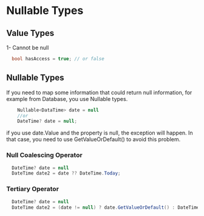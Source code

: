 # Nullable Types
## Value Types
  1- Cannot be null
```c#
  bool hasAccess = true; // or false
```

## Nullable Types
  If you need to map some information that could return null information, for example from Database, you use Nullable types.
```c#
    Nullable<DataTime> date = null
    //or
    DateTime? date = null;
```
if you use date.Value and the property is null, the exception will happen. In that case, you need to use GetValueOrDefault() to avoid this problem.

### Null Coalescing Operator
```c#
  DateTime? date = null
  DateTime date2 = date ?? DateTime.Today;
```

### Tertiary Operator
```c#
  DateTime? date = null
  DateTime date2 = (date != null) ? date.GetValueOrDefault() : DateTime.Today;
```
